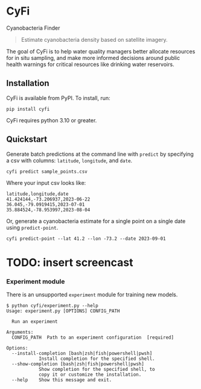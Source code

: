 CyFi
==============================

Cyanobacteria Finder

> Estimate cyanobacteria density based on satellite imagery.

The goal of CyFi is to help water quality managers better allocate resources for in situ sampling, and make more informed decisions around public health warnings for critical resources like drinking water reservoirs.

## Installation

CyFi is available from PyPI. To install, run:

```
pip install cyfi
```

CyFi requires python 3.10 or greater.

## Quickstart

Generate batch predictions at the command line with `predict` by specifying a csv with columns: `latitude`, `longitude`, and `date`.

```
cyfi predict sample_points.csv
```

Where your input csv looks like:

```
latitude,longitude,date
41.424144,-73.206937,2023-06-22
36.045,-79.0919415,2023-07-01
35.884524,-78.953997,2023-08-04
```

Or, generate a cyanobacteria estimate for a single point on a single date using `predict-point`.

```
cyfi predict-point --lat 41.2 --lon -73.2 --date 2023-09-01
```

# TODO: insert screencast

### Experiment module

There is an unsupported `experiment` module for training new models.

```
$ python cyfi/experiment.py --help
Usage: experiment.py [OPTIONS] CONFIG_PATH

  Run an experiment

Arguments:
  CONFIG_PATH  Path to an experiment configuration  [required]

Options:
  --install-completion [bash|zsh|fish|powershell|pwsh]
            Install completion for the specified shell.
  --show-completion [bash|zsh|fish|powershell|pwsh]
            Show completion for the specified shell, to
            copy it or customize the installation.
  --help    Show this message and exit.
```